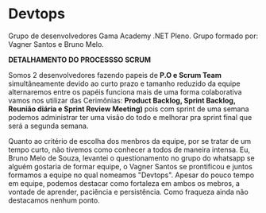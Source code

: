 # Devtops
Grupo de desenvolvedores Gama Academy  .NET Pleno.
Grupo formado por: 
Vagner Santos e Bruno Melo.

<strong>DETALHAMENTO DO PROCESSSO SCRUM</strong>
<div>
  <p>
   Somos 2 desenvolvedores fazendo papeis de <strong> P.O e Scrum Team </strong> simultâneamente devido ao curto prazo e tamanho reduzido da equipe alternaremos entre os papéis funciona mais de uma forma colaborativa vamos nos utilizar das Cerimônias: <strong> Product Backlog, Sprint Backlog, Reunião diária e Sprint Review Meeting) </strong> pois com sprint de uma semana podemos administrar ter uma visão do todo e melhorar pra sprint final que será a segunda semana.
    
   Quanto ao critério de escolha dos menbros da equipe, por se tratar de um tempo curto, não tivemos como conhecer a todos de maneira intensa. Eu, Bruno Melo de Souza, levantei o questionamento no grupo do whatsapp se alguém gostaria de formar equipe, o Vagner Santos se prontificou e juntos formamos a equipe no qual nomeamos "Devtops". Apesar do pouco tempo em equipe, podemos destacar como fortaleza em ambos os mebros, a vontade de aprender, paciência e persistência. Como fraqueza ainda não destacamos nenhum ponto. 

  </p>
</div>
